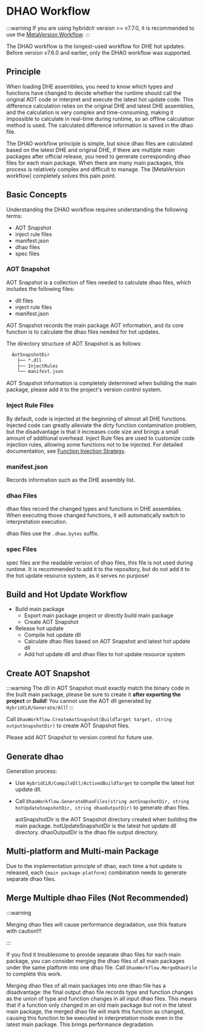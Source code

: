 # DHAO Workflow

:::warning
If you are using hybridclr version >= v7.7.0, it is recommended to use the [MetaVersion Workflow](./metaversionworkflow).
:::

The DHAO workflow is the longest-used workflow for DHE hot updates. Before version v7.6.0 and earlier, only the DHAO workflow was supported.

## Principle

When loading DHE assemblies, you need to know which types and functions have changed to decide whether the runtime should call the original AOT code or interpret and execute the latest hot update code. This difference calculation relies on the original DHE and latest DHE assemblies,
and the calculation is very complex and time-consuming, making it impossible to calculate in real-time during runtime, so an offline calculation method is used. The calculated difference information is saved in the dhao file.

The DHAO workflow principle is simple, but since dhao files are calculated based on the latest DHE and original DHE, if there are multiple main packages after official release, you need to generate corresponding dhao files for each main package.
When there are many main packages, this process is relatively complex and difficult to manage. The [MetaVersion workflow] completely solves this pain point.

## Basic Concepts

Understanding the DHAO workflow requires understanding the following terms:

- AOT Snapshot
- inject rule files
- manifest.json
- dhao files
- spec files

### AOT Snapshot

AOT Snapshot is a collection of files needed to calculate dhao files, which includes the following files:

- dll files
- inject rule files
- manifest.json

AOT Snapshot records the main package AOT information, and its core function is to calculate the dhao files needed for hot updates.

The directory structure of AOT Snapshot is as follows:

```txt
  AotSnapshotDir
    ├── *.dll
    ├── InjectRules
    └── manifest.json
```

AOT Snapshot information is completely determined when building the main package, please add it to the project's version control system.

### Inject Rule Files

By default, code is injected at the beginning of almost all DHE functions. Injected code can greatly alleviate the dirty function contamination problem, but the disadvantage is that it increases code size and brings a small amount of additional overhead. Inject Rule files are used to
customize code injection rules, allowing some functions not to be injected. For detailed documentation, see [Function Injection Strategy](./injectrules).

### manifest.json

Records information such as the DHE assembly list.

### dhao Files

dhao files record the changed types and functions in DHE assemblies. When executing those changed functions, it will automatically switch to interpretation execution.

dhao files use the `.dhao.bytes` suffix.

### spec Files

spec files are the readable version of dhao files, this file is not used during runtime. It is recommended to add it to the repository, but do not add it to the hot update resource system, as it serves no purpose!

## Build and Hot Update Workflow

- Build main package
  - Export main package project or directly build main package
  - Create AOT Snapshot
- Release hot update
  - Compile hot update dll
  - Calculate dhao files based on AOT Snapshot and latest hot update dll
  - Add hot update dll and dhao files to hot update resource system

## Create AOT Snapshot

:::warning
The dll in AOT Snapshot must exactly match the binary code in the built main package, please be sure to create it **after exporting the project** or **Build**! You cannot use the AOT dll generated by `HybridCLR/Generate/All`!
:::

Call `DhaoWorkflow.CreateAotSnapshot(BuildTarget target, string outputSnapshotDir)` to create AOT Snapshot files.

Please add AOT Snapshot to version control for future use.

## Generate dhao

Generation process:

- Use `HybridCLR/CompileDll/ActivedBuildTarget` to compile the latest hot update dll.
- Call `DhaoWorkflow.GenerateDhaoFiles(string aotSnapshotDir, string hotUpdateSnapshotDir, string dhaoOutputDir)` to generate dhao files.
  
  aotSnapshotDir is the AOT Snapshot directory created when building the main package. hotUpdateSnapshotDir is the latest hot update dll directory. dhaoOutputDir is the dhao file output directory.

## Multi-platform and Multi-main Package

Due to the implementation principle of dhao, each time a hot update is released, each `{main package-platform}` combination needs to generate separate dhao files.

## Merge Multiple dhao Files (Not Recommended)

:::warning

Merging dhao files will cause performance degradation, use this feature with caution!!!

:::

If you find it troublesome to provide separate dhao files for each main package, you can consider merging the dhao files of all main packages under the same platform into one dhao file. Call `DhaoWorkflow.MergeDhaoFile` to complete this work.

Merging dhao files of all main packages into one dhao file has a disadvantage: the final output dhao file records type and function changes as the union of type and function changes in all input dhao files. This means that if a function only
changed in an old main package but not in the latest main package, the merged dhao file will mark this function as changed, causing this function to be executed in interpretation mode even in the latest main package. This brings performance degradation.
